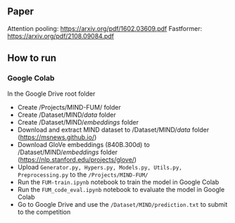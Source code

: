 ## Paper

Attention pooling: https://arxiv.org/pdf/1602.03609.pdf
Fastformer: https://arxiv.org/pdf/2108.09084.pdf

## How to run 

### Google Colab

In the Google Drive root folder

- Create /Projects/MIND-FUM/ folder
- Create /Dataset/MIND/_data_ folder
- Create /Dataset/MIND/_embeddings_ folder
- Download and extract MIND dataset to /Dataset/MIND/_data_ folder (https://msnews.github.io/)
- Download GloVe embeddings (840B.300d)  to /Dataset/MIND/_embeddings_ folder (https://nlp.stanford.edu/projects/glove/)
- Upload `Generator.py, Hypers.py, Models.py, Utils.py, Preprocessing.py` to the `/Projects/MIND-FUM/`
- Run the `FUM-train.ipynb` notebook to train the model in Google Colab
- Run the `FUM_code_eval.ipynb` notebook to evaluate the model in Google Colab
- Go to Google Drive and use the `/Dataset/MIND/prediction.txt` to submit to the competition